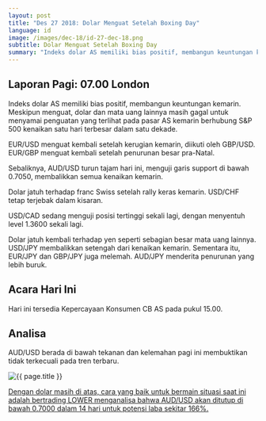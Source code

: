 ```yaml
---
layout: post
title: "Des 27 2018: Dolar Menguat Setelah Boxing Day"
language: id
image: /images/dec-18/id-27-dec-18.png
subtitle: Dolar Menguat Setelah Boxing Day
summary: "Indeks dolar AS memiliki bias positif, membangun keuntungan kemarin. Meskipun menguat, dolar dan mata uang lainnya masih gagal untuk menyamai penguatan yang terlihat pada pasar AS kemarin berhubung S&P 500 kenaikan satu hari terbesar dalam satu dekade"
---
```

## Laporan Pagi: 07.00 London

Indeks dolar AS memiliki bias positif, membangun keuntungan kemarin. Meskipun menguat, dolar dan mata uang lainnya masih gagal untuk menyamai penguatan yang terlihat pada pasar AS kemarin berhubung S&P 500 kenaikan satu hari terbesar dalam satu dekade.

EUR/USD menguat kembali setelah kerugian kemarin, diikuti oleh GBP/USD. EUR/GBP menguat kembali setelah penurunan besar pra-Natal.

Sebaliknya, AUD/USD turun tajam hari ini, menguji garis support di bawah 0.7050, membalikkan semua kenaikan kemarin.

Dolar jatuh terhadap franc Swiss setelah rally keras kemarin. USD/CHF tetap terjebak dalam kisaran.

USD/CAD sedang menguji posisi tertinggi sekali lagi, dengan menyentuh level 1.3600 sekali lagi.

Dolar jatuh kembali terhadap yen seperti sebagian besar mata uang lainnya. USD/JPY membalikkan setengah dari kenaikan kemarin. Sementara itu, EUR/JPY dan GBP/JPY juga melemah. AUD/JPY menderita penurunan yang lebih buruk.

## Acara Hari Ini

Hari ini tersedia Kepercayaan Konsumen CB AS pada pukul 15.00.

## Analisa

AUD/USD berada di bawah tekanan dan kelemahan pagi ini membuktikan tidak terkecuali pada tren terbaru.

<img src="{{ site.url }}/images/dec-18/id-27-dec-18.png" alt="{{ page.title }}" title="{{ page.title }}">

<a href="%LINK%%?currency=USD&market=forex&underlying=frxAUDUSD&formname=higherlower&amount=10&amount_type=stake&expiry_type=duration&barrier=0.7000&duration_amount=14&duration_units=d" target="_blank" rel="noopener noreferrer nofollow">Dengan dolar masih di atas, cara yang baik untuk bermain situasi saat ini adalah bertrading LOWER menganalisa bahwa AUD/USD akan ditutup di bawah 0.7000 dalam 14 hari untuk potensi laba sekitar 166%.</a>
